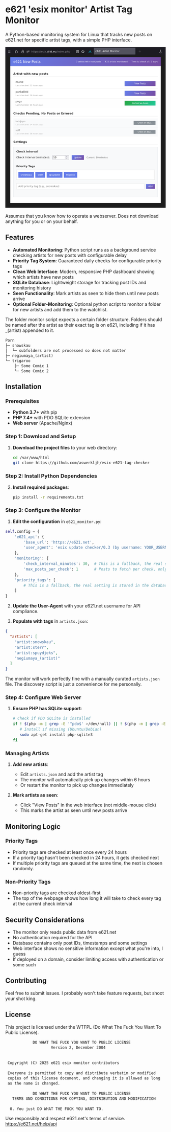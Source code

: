 # e621 'esix monitor' Artist Tag Monitor

A Python-based monitoring system for Linux that tracks new posts on e621.net for specific artist tags, with a simple PHP interface.

![Logo](./preview.png?)

Assumes that you know how to operate a webserver. Does not download anything for you or on your behalf.

## Features

- **Automated Monitoring**: Python script runs as a background service checking artists for new posts with configurable delay
- **Priority Tag System**: Guaranteed daily checks for configurable priority tags
- **Clean Web Interface**: Modern, responsive PHP dashboard showing which artists have new posts
- **SQLite Database**: Lightweight storage for tracking post IDs and monitoring history
- **Seen Functionality**: Mark artists as seen to hide them until new posts arrive
- **Optional Folder-Monitoring**: Optional python script to monitor a folder for new artists and add them to the watchlist.

The folder monitor script expects a certain folder structure. Folders should be named after the artist as their exact tag is on e621, including if it has _(artist) appended to it. 

```
Porn
├─ snowskau
│  └─ subfolders are not processed so does not matter
├─ negiumaya_(artist)
└─ trigaroo
    ├─ Some Comic 1
    └─ Some Comic 2
```

## Installation

### Prerequisites

- **Python 3.7+** with pip
- **PHP 7.4+** with PDO SQLite extension
- **Web server** (Apache/Nginx)

### Step 1: Download and Setup

1. **Download the project files** to your web directory:
   ```bash
   cd /var/www/html
   git clone https://github.com/aswerkljh/esix-e621-tag-checker
   ```

### Step 2: Install Python Dependencies

2. **Install required packages**:
   ```bash
   pip install -r requirements.txt
   ```

### Step 3: Configure the Monitor

1. **Edit the configuration** in `e621_monitor.py`:
```python
self.config = {
    'e621_api': {
        'base_url': 'https://e621.net',
        'user_agent': 'esix update checker/0.3 (by username: YOUR_USERNAME | email: YOUR_EMAIL)'
    },
    'monitoring': {
        'check_interval_minutes': 30,  # This is a fallback, the real setting is stored in the database
        'max_posts_per_check': 1       # Posts to fetch per check, only 1 is needed so do not edit this     TODO: remove
    },
    'priority_tags': [
        # This is a fallback, the real setting is stored in the database
    ]
}
```

2. **Update the User-Agent** with your e621.net username for API compliance.

3. **Populate with tags** in `artists.json`:
```json
{
  "artists": [
    "artist:snowskau",
    "artist:sterr",
    "artist:spuydjeks",
    "negiumaya_(artist)"
  ]
}
```

The monitor will work perfectly fine with a manually curated `artists.json` file. The discovery script is just a convenience for me personally. 

### Step 4: Configure Web Server

1. **Ensure PHP has SQLite support**:
   ```bash
   # Check if PDO SQLite is installed
   if ! $(php -m | grep -E '^pdo$' >/dev/null) || ! $(php -m | grep -E '^sqlite$' >/dev/null); then
      # Install if missing (Ubuntu/Debian)
      sudo apt-get install php-sqlite3
   fi
   ```

### Managing Artists

1. **Add new artists**:
   - Edit `artists.json` and add the artist tag
   - The monitor will automatically pick up changes within 6 hours
   - Or restart the monitor to pick up changes immediately

2. **Mark artists as seen**:
   - Click "View Posts" in the web interface (not middle-mouse click)
   - This marks the artist as seen until new posts arrive


## Monitoring Logic

### Priority Tags
- Priority tags are checked at least once every 24 hours
- If a priority tag hasn't been checked in 24 hours, it gets checked next
- If multiple priority tags are queued at the same time, the next is chosen randomly.

### Non-Priority Tags
- Non-priority tags are checked oldest-first
- The top of the webpage shows how long it will take to check every tag at the current check interval

## Security Considerations

- The monitor only reads public data from e621.net
- No authentication required for the API
- Database contains only post IDs, timestamps and some settings
- Web interface shows no sensitive information except what you're into, I guess
- If deployed on a domain, consider limiting access with authentication or some such


## Contributing

Feel free to submit issues. I probably won't take feature requests, but shoot your shot king.

## License

This project is licensed under the WTFPL (Do What The Fuck You Want To Public License).

```
            DO WHAT THE FUCK YOU WANT TO PUBLIC LICENSE
                    Version 2, December 2004


 Copyright (C) 2025 e621 esix monitor contributors

 Everyone is permitted to copy and distribute verbatim or modified
 copies of this license document, and changing it is allowed as long
 as the name is changed.

            DO WHAT THE FUCK YOU WANT TO PUBLIC LICENSE
   TERMS AND CONDITIONS FOR COPYING, DISTRIBUTION AND MODIFICATION

  0. You just DO WHAT THE FUCK YOU WANT TO.
```

Use responsibly and respect e621.net's terms of service. https://e621.net/help/api
